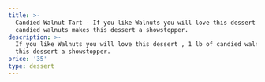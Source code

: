 ```yaml
---
title: >-
  Candied Walnut Tart - If you like Walnuts you will love this dessert , 1 lb of
  candied walnuts makes this dessert a showstopper. 
description: >-
  If you like Walnuts you will love this dessert , 1 lb of candied walnuts makes
  this dessert a showstopper. 
price: '35'
type: dessert
---
```


